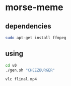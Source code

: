 # morse-meme

## dependencies

```bash
sudo apt-get install ffmpeg
```

## using

```bash
cd v0
./gen.sh "CHEEZBURGER"

vlc flinal.mp4
```
